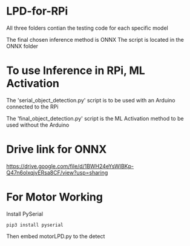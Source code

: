 # LPD-for-RPi

All three folders contian the testing code for each specific model

The final chosen inference method is ONNX
The script is located in the ONNX folder

# To use Inference in RPi, ML Activation
The 'serial_object_detection.py' script is to be used with an Arduino connected to the RPi

The 'final_object_detection.py' script is the ML Activation method to be used without the Arduino




# Drive link for ONNX 
https://drive.google.com/file/d/1BWH24eYsWIBKp-Q47n6olxqjvERsa8CF/view?usp=sharing

# For Motor Working
Install PySerial
````
pip3 install pyserial
````

Then embed motorLPD.py to the detect
